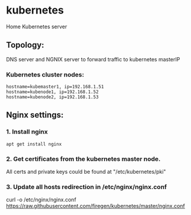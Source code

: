 # kubernetes
Home Kubernetes server

## Topology:
DNS server and NGNIX server to forward traffic to kubernetes masterIP
 ### Kubernetes cluster nodes:
 ```
 hostname=kubemaster1, ip=192.168.1.51
 hostname=kubenode1, ip=192.168.1.52
 hostname=kubenode2, ip=192.168.1.53
```
## Nginx settings:
### 1. Install nginx 
```
apt get install nginx
```
### 2. Get certificates from the kubernetes master node.
All certs and private keys could be found at "/etc/kubernetes/pki" 


### 3. Update all hosts redirection in /etc/nginx/nginx.conf
curl -o /etc/nginx/nginx.conf https://raw.githubusercontent.com/firegen/kubernetes/master/nginx.conf

